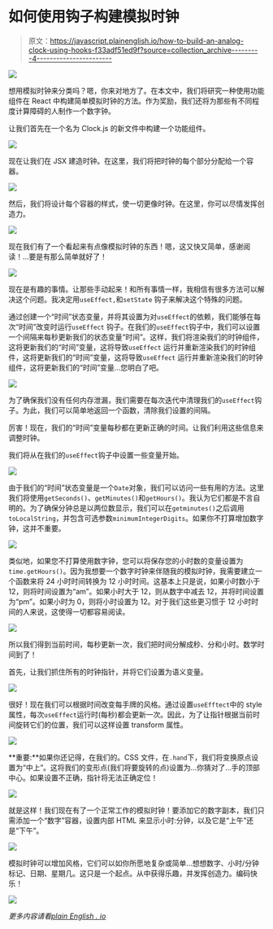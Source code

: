 # 如何使用钩子构建模拟时钟

> 原文：<https://javascript.plainenglish.io/how-to-build-an-analog-clock-using-hooks-f33adf51ed9f?source=collection_archive---------4----------------------->

![](img/775aa30a1ce204bfcea29e84e5d85eb5.png)

想用模拟时钟来分类吗？嗯，你来对地方了。在本文中，我们将研究一种使用功能组件在 React 中构建简单模拟时钟的方法。作为奖励，我们还将为那些有不同程度计算障碍的人制作一个数字钟。

让我们首先在一个名为 Clock.js 的新文件中构建一个功能组件。

![](img/c0cfd3e5358a84a2e98004367fd6b4ca.png)

现在让我们在 JSX 建造时钟。在这里，我们将把时钟的每个部分分配给一个容器。

![](img/e010a7e59dc9216d73e0c2103063fc3e.png)

然后，我们将设计每个容器的样式，使一切更像时钟。在这里，你可以尽情发挥创造力。

![](img/ae22ebb4b1de63b2c29be0df7d3bebc1.png)

现在我们有了一个看起来有点像模拟时钟的东西！嗯，这又快又简单，感谢阅读！…要是有那么简单就好了！

![](img/16490f9b886d575212bc3c13ef01d3c7.png)

现在是有趣的事情。让那些手动起来！和所有事情一样，我相信有很多方法可以解决这个问题。我决定用`useEffect,`和`setState` 钩子来解决这个特殊的问题。

通过创建一个“时间”状态变量，并将其设置为对`useEffect`的依赖，我们能够在每次“时间”改变时运行`useEffect` 钩子。在我们的`useEffect`钩子中，我们可以设置一个间隔来每秒更新我们的状态变量“时间”。这样，我们将渲染我们的时钟组件，这将更新我们的“时间”变量，这将导致`useEffect` 运行并重新渲染我们的时钟组件，这将更新我们的“时间”变量，这将导致`useEffect` 运行并重新渲染我们的时钟组件，这将更新我们的“时间”变量…您明白了吧。

![](img/7fb9570c0941d19e1e229bed8965cc55.png)

为了确保我们没有任何内存泄漏，我们需要在每次迭代中清理我们的`useEffect`钩子。为此，我们可以简单地返回一个函数，清除我们设置的间隔。

厉害！现在，我们的“时间”变量每秒都在更新正确的时间。让我们利用这些信息来调整时钟。

我们将从在我们的`useEffect`钩子中设置一些变量开始。

![](img/25bfceb6771b1796092fe60c026442c2.png)

由于我们的“时间”状态变量是一个`Date`对象，我们可以访问一些有用的方法。这里我们将使用`getSeconds()`、`getMinutes()`和`getHours()`。我认为它们都是不言自明的。为了确保分钟总是以两位数显示，我们可以在`getminutes()`之后调用`toLocalString`，并包含可选参数`minimumIntegerDigits`。如果你不打算增加数字钟，这并不重要。

![](img/c6e95dde32d512f2b64a5a15aaa2f94b.png)

类似地，如果您不打算使用数字钟，您可以将保存您的小时数的变量设置为`time.getHours()`。因为我想要一个数字时钟来伴随我的模拟时钟，我需要建立一个函数来将 24 小时时间转换为 12 小时时间。这基本上只是说，如果小时数小于 12，则将时间设置为“am”。如果小时大于 12，则从数字中减去 12，并将时间设置为“pm”。如果小时为 0，则将小时设置为 12。对于我们这些更习惯于 12 小时时间的人来说，这使得一切都容易阅读。

![](img/a7ce4030d45568541ca3bfa679d09486.png)

所以我们得到当前时间，每秒更新一次，我们把时间分解成秒、分和小时。数学时间到了！

首先，让我们抓住所有的时钟指针，并将它们设置为语义变量。

![](img/b55b732ecd6121f5357119ac38b8a53f.png)

很好！现在我们可以根据时间改变每手牌的风格。通过设置`useEfftect`中的 style 属性，每次`useEffect`运行时(每秒)都会更新一次。因此，为了让指针根据当前时间旋转它们的位置，我们可以这样设置 transform 属性。

![](img/71035b7b61ebcfd509378e6ae98f2f4e.png)

**重要:**如果你还记得，在我们的。CSS 文件，在`.hand`下，我们将变换原点设置为“中上”。这将我们的变形点(我们将要旋转的点)设置为…你猜对了…手的顶部中心。如果设置不正确，指针将无法正确定位！

![](img/c03866ac24564dd1d6ebf0c999fb5a7b.png)

就是这样！我们现在有了一个正常工作的模拟时钟！要添加它的数字副本，我们只需添加一个“数字”容器，设置内部 HTML 来显示小时:分钟，以及它是“上午”还是“下午”。

![](img/a57eaa1fa2d40a41192cbe9043f1e4e5.png)

模拟时钟可以增加风格，它们可以如你所愿地复杂或简单…想想数字、小时/分钟标记、日期、星期几。这只是一个起点。从中获得乐趣，并发挥创造力。编码快乐！

![](img/e642a1913f33f62b1ae9e09e9f523441.png)

*更多内容请看*[*plain English . io*](http://plainenglish.io/)